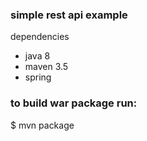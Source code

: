 ### simple rest api example
dependencies
- java 8
- maven 3.5
- spring

### to build war package run:
$ mvn package